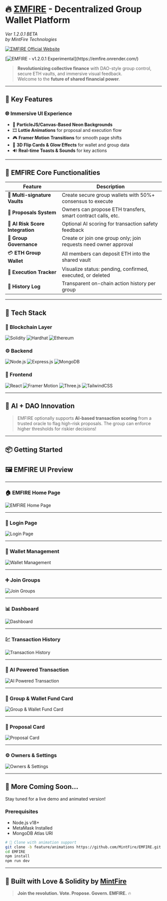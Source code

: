 # 🔥 [ΣMFIRE](https://emfire.onrender.com/) - Decentralized Group Wallet Platform
*Ver 1.2.0.1 BETA*  
*by MintFire Technologies*

[![ΣMFIRE Official Website](https://readme-typing-svg.demolab.com?font=Fira+Code&weight=500&size=24&pause=1000&color=FF00FF&color2=00FFF7&color3=00FF00&color4=FFA500&color5=FF0000&center=true&vCenter=true&width=480&lines=ΣMFIRE+Official+Website)]([https://mintfire.onrender.com](https://emfire.onrender.com/))

[![EMFIRE - v1.2.0.1 Experimental](https://readme-typing-svg.demolab.com?font=Fira+Code&pause=1000&color=00F7FF&center=true&vCenter=true&width=435&lines=Try+EMFIRE+Early+Access;Version+1.2.0+Experimental+Now+Live!)](https://emfire.onrender.com/)

> **Revolutionizing collective finance** with DAO-style group control, secure ETH vaults, and immersive visual feedback.  
> Welcome to the **future of shared financial power**.

---

## 🚀 Key Features

### 🌐 **Immersive UI Experience**
- 🌌 **ParticleJS/Canvas-Based Neon Backgrounds**  
- 🎞️ **Lottie Animations** for proposal and execution flow  
- 🎮 **Framer Motion Transitions** for smooth page shifts  
- 🧬 **3D Flip Cards & Glow Effects** for wallet and group data  
- 🔊 **Real-time Toasts & Sounds** for key actions

---

## 💎 EMFIRE Core Functionalities

| Feature | Description |
|--------|-------------|
| 🔐 **Multi-signature Vaults** | Create secure group wallets with 50%+ consensus to execute |
| 📩 **Proposals System** | Owners can propose ETH transfers, smart contract calls, etc. |
| 🧠 **AI Risk Score Integration** | Optional AI scoring for transaction safety feedback |
| 👥 **Group Governance** | Create or join one group only; join requests need owner approval |
| 💳 **ETH Group Wallet** | All members can deposit ETH into the shared vault |
| 🔄 **Execution Tracker** | Visualize status: pending, confirmed, executed, or deleted |
| 🧾 **History Log** | Transparent on-chain action history per group |

---

## 🧱 Tech Stack

### 🔗 Blockchain Layer
![Solidity](https://img.shields.io/badge/Solidity-%23363636.svg?style=for-the-badge&logo=solidity&logoColor=white)
![Hardhat](https://img.shields.io/badge/Hardhat-181A1F?style=for-the-badge&logo=hardhat)
![Ethereum](https://img.shields.io/badge/Ethereum-3C3C3D?style=for-the-badge&logo=Ethereum&logoColor=white)

### ⚙️ Backend
![Node.js](https://img.shields.io/badge/Node.js-43853D?style=for-the-badge&logo=node.js&logoColor=white)
![Express.js](https://img.shields.io/badge/Express.js-404D59?style=for-the-badge)
![MongoDB](https://img.shields.io/badge/MongoDB-4EA94B?style=for-the-badge&logo=mongodb&logoColor=white)

### 🎨 Frontend
![React](https://img.shields.io/badge/React-20232A?style=for-the-badge&logo=react&logoColor=61DAFB)
![Framer Motion](https://img.shields.io/badge/Framer_Motion-0055FF?style=for-the-badge&logo=framer&logoColor=white)
![Three.js](https://img.shields.io/badge/Three.js-000000?style=for-the-badge&logo=three.js&logoColor=white)
![TailwindCSS](https://img.shields.io/badge/TailwindCSS-0EA5E9?style=for-the-badge&logo=tailwind-css&logoColor=white)

---

## 🧪 AI + DAO Innovation

> EMFIRE optionally supports **AI-based transaction scoring** from a trusted oracle to flag high-risk proposals. The group can enforce higher thresholds for riskier decisions!

---

## 📦 Getting Started

## 🖼️ EMFIRE UI Preview

---

### 🏠 EMFIRE Home Page
![EMFIRE Home Page](https://drive.google.com/uc?export=view&id=1saymUeMiPQIUaCFf3EszmXrPFL3_Keby)

---

### 🔐 Login Page
![Login Page](https://drive.google.com/uc?export=view&id=1tTp8M0qKxEL4kVgvWdqk4dnyrPG5-kLW)

---

### 💼 Wallet Management
![Wallet Management](https://drive.google.com/uc?export=view&id=1k3oYViXL67goG34gniGljEMvDocgwY4_)

---

### ➕ Join Groups
![Join Groups](https://drive.google.com/uc?export=view&id=1tTp8M0qKxEL4kVgvWdqk4dnyrPG5-kLW)

---

### 📊 Dashboard
![Dashboard](https://drive.google.com/uc?export=view&id=1s6ld7yvn22BzsFkhxPFL22SlxT1fUd9n)

---

### 💹 Transaction History
![Transaction History](https://drive.google.com/uc?export=view&id=1YaPSwbuXJf0SYWcJTuFvDoDB5rrUlANw)

---

### 🤖 AI Powered Transaction
![AI Powered Transaction](https://drive.google.com/uc?export=view&id=1SCIcEpnhJF48nsRhTsBmVtk7BGa4e4IS)

---

### 👥 Group & Wallet Fund Card
![Group & Wallet Fund Card](https://drive.google.com/uc?export=view&id=1LLujmOVIQC6d4-6ba6tiZX3LkCXL863l)

---

### 📄 Proposal Card
![Proposal Card](https://drive.google.com/uc?export=view&id=11ISIZICTKlwkd3zQEty3k73rcInkGZjz)

---

### ⚙️ Owners & Settings
![Owners & Settings](https://drive.google.com/uc?export=view&id=1-uq2lFc2P1HLUSi1iQyL7VO70fkdVdyw)

---

## 🚀 More Coming Soon...

Stay tuned for a live demo and animated version!

### Prerequisites
- Node.js v18+
- MetaMask Installed
- MongoDB Atlas URI

```bash
# 🔽 Clone with animation support
git clone -b feature/animations https://github.com/MintFire/EMFIRE.git
cd EMFIRE
npm install
npm run dev
```

---

## 🎉 Built with Love & Solidity by [MintFire](https://mintfire.onrender.com)

> **Join the revolution. Vote. Propose. Govern. EMFIRE.** 🔥
